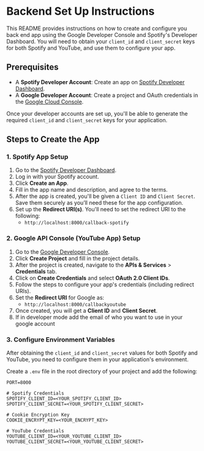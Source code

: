 # Backend Set Up Instructions

This README provides instructions on how to create and configure you back end app using the Google Developer Console and Spotify's Developer Dashboard. You will need to obtain your `client_id` and `client_secret` keys for both Spotify and YouTube, and use them to configure your app.

## Prerequisites

- A **Spotify Developer Account**: Create an app on [Spotify Developer Dashboard](https://developer.spotify.com/dashboard/applications).
- A **Google Developer Account**: Create a project and OAuth credentials in the [Google Cloud Console](https://console.developers.google.com/).

Once your developer accounts are set up, you'll be able to generate the required `client_id` and `client_secret` keys for your application.

## Steps to Create the App

### 1. **Spotify App Setup**
   
   1. Go to the [Spotify Developer Dashboard](https://developer.spotify.com/dashboard/applications).
   2. Log in with your Spotify account.
   3. Click **Create an App**.
   4. Fill in the app name and description, and agree to the terms.
   5. After the app is created, you'll be given a `Client ID` and `Client Secret`. Save them securely as you’ll need these for the app configuration.
   6. Set up the **Redirect URI(s)**. You'll need to set the redirect URI to the following:
      - `http://localhost:8000/callback-spotify`

### 2. **Google API Console (YouTube App) Setup**

   1. Go to the [Google Developer Console](https://console.developers.google.com/).
   2. Click **Create Project** and fill in the project details.
   3. After the project is created, navigate to the **APIs & Services** > **Credentials** tab.
   4. Click on **Create Credentials** and select **OAuth 2.0 Client IDs**.
   5. Follow the steps to configure your app's credentials (including redirect URIs).
   6. Set the **Redirect URI** for Google as:
      - `http://localhost:8000/callbackyoutube`
   7. Once created, you will get a **Client ID** and **Client Secret**.
   8. If in developer mode add the email of who you want to use in your google account 

### 3. **Configure Environment Variables**

   After obtaining the `client_id` and `client_secret` values for both Spotify and YouTube, you need to configure them in your application's environment.

   Create a `.env` file in the root directory of your project and add the following:

   ```plaintext
   PORT=8000

   # Spotify Credentials
   SPOTIFY_CLIENT_ID=<YOUR_SPOTIFY_CLIENT_ID>
   SPOTIFY_CLIENT_SECRET=<YOUR_SPOTIFY_CLIENT_SECRET>

   # Cookie Encryption Key
   COOKIE_ENCRYPT_KEY=<YOUR_ENCRYPT_KEY>

   # YouTube Credentials
   YOUTUBE_CLIENT_ID=<YOUR_YOUTUBE_CLIENT_ID>
   YOUTUBE_CLIENT_SECRET=<YOUR_YOUTUBE_CLIENT_SECRET>
